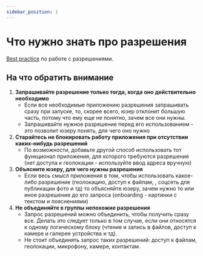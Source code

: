 ```yaml
---
sidebar_position: 1
---
```


# Что нужно знать про разрешения

[Best practice](https://developer.android.com/training/permissions/requesting) по работе с разрешениями.

## На что обратить внимание

1. **Запрашивайте разрешение только тогда, когда оно действительно необходимо**
   - Если все необходимые приложению разрешения запрашивать сразу при запуске, то, скорее всего, юзер отклонит большую часть, потому что ему еще не понятно, зачем все они нужны.
   - Запрашивайте нужное разрешение перед его использованием - это позволит юзеру понять, для чего оно нужно
2. **Старайтесь не блокировать работу приложения при отсутствии каких-нибудь разрешений** 
   - По возможности, добавьте другой способ использовать тот функционал приложения, для которого требуются разрешения (нет доступа к геолокации - используйте ввод адреса вручную)
3. **Объясните юзеру, для чего нужны разрешения**
   - Если весь смысл приложения в том, чтобы использовать какое-либо разрешение (геолокацию, доступ к файлам, , соцсеть для публикации фото и тд) то объясняйте юзеру, зачем нужно то или иное разрешение до его запроса (onboarding - картинки с текстом и пояснениями)
4. **Не объединяйте в группы непохожие разрешения**
   - Запрос разрешений можно объединить, чтобы получить сразу все. Делать это следует только в том случае, если они относятся к одному логическому блоку (чтение и запись в файлов, доступ к камере и галерее устройства и тд).
   - Не стоит объединять запрос таких разрешений: доступ к файлам, геолокации, микрофону, камере, контактам.
   